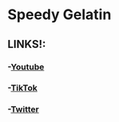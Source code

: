 # Speedy Gelatin
## LINKS!:
### -[Youtube](https://www.youtube.com/@Speedy_Gelatin)
### -[TikTok](https://www.tiktok.com/@speedygelatin?lang=en)
### -[Twitter](https://x.com/SpeedyGelatin2)
